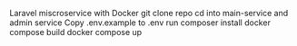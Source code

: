 Laravel miscroservice with Docker
git clone repo
cd into main-service and admin service 
Copy .env.example to .env
run composer install
docker compose build
docker compose up 
